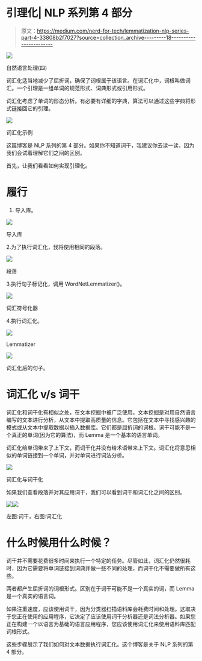 # 引理化| NLP 系列第 4 部分

> 原文：<https://medium.com/nerd-for-tech/lemmatization-nlp-series-part-4-33808b2f7027?source=collection_archive---------18----------------------->

![](img/4f3a0eb0d1021e26170358fc58306b42.png)

自然语言处理(四)

词汇化适当地减少了屈折词，确保了词根属于该语言。在词汇化中，词根叫做词汇。一个引理是一组单词的规范形式、词典形式或引用形式。

词汇化考虑了单词的形态分析。有必要有详细的字典，算法可以通过这些字典将形式链接回它的引理。

![](img/14f6cfff11d0c1684ad33cf03d320c17.png)

词汇化示例

这篇博客是 NLP 系列的第 4 部分。如果你不知道词干，我建议你去读一读，因为我们会试着理解它们之间的区别。

首先，让我们看看如何实现引理化。

# 履行

1.  导入库。

![](img/989ddd14fadc2de5d200d33d8355eb5f.png)

导入库

2.为了执行词汇化，我将使用相同的段落。

![](img/93147cf3cb9a6cce246ab722da4d7143.png)

段落

3.执行句子标记化，调用 WordNetLemmatizer()。

![](img/5653765815dc786b0042563d7efb1fbd.png)

词汇符号化器

4.执行词汇化。

![](img/5c9e55f33d49a040cf9f57f51cdaee45.png)

Lemmatizer

![](img/a8b98a85919a4dccb0c23beda59c4ea2.png)

词汇化后的句子。

# 词汇化 v/s 词干

词汇化和词干化有相似之处，在文本挖掘中被广泛使用。文本挖掘是对用自然语言编写的文本进行分析，从文本中提取高质量的信息。它包括在文本中寻找感兴趣的模式或从文本中提取数据以插入数据库。它们都是屈折词的词根。词干可能不是一个真正的单词(因为它的算法)，而 Lemma 是一个基本的语言单词。

词汇化给单词带来了上下文，而词干化并没有给术语带来上下文。词汇化将意思相似的单词链接到一个单词，并对单词进行词法分析。

![](img/88e761adc46641c97d18bdbde0826700.png)

词汇化与词干化

如果我们查看段落并对其应用词干，我们可以看到词干和词汇化之间的区别。

![](img/9134cd5b66d09ab41c74bc40a3e06bd5.png)![](img/9bee7f26297d17cd0a7d7fed59c5ad72.png)

左图:词干，右图:词汇化

# 什么时候用什么时候？

词干并不需要花费很多时间来执行一个特定的任务。尽管如此，词汇化仍然很耗时，因为它需要将单词链接到词典并做一些不同的处理，而词干化不需要做所有这些。

两者都产生屈折词的词根形式。区别在于词干可能不是一个真实的词，而 Lemma 是一个真实的语言词。

如果注重速度，应该使用词干，因为分类器扫描语料库会耗费时间和处理。这取决于您正在使用的应用程序，它决定了应该使用词干分析器还是词法分析器。如果您正在构建一个以语言为基础的语言应用程序，您应该使用词汇化来使用语料库匹配词根形式。

这些步骤展示了我们如何对文本数据执行词汇化。这个博客是关于 NLP 系列的第 4 部分。